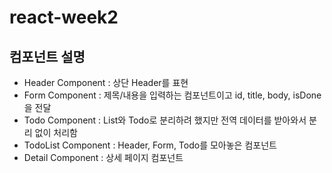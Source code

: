 # react-week2

## 컴포넌트 설명

- Header Component : 상단 Header를 표현
- Form Component : 제목/내용을 입력하는 컴포넌트이고 id, title, body, isDone을 전달
- Todo Component : List와 Todo로 분리하려 했지만 전역 데이터를 받아와서 분리 없이 처리함
- TodoList Component : Header, Form, Todo를 모아놓은 컴포넌트
- Detail Component : 상세 페이지 컴포넌트
